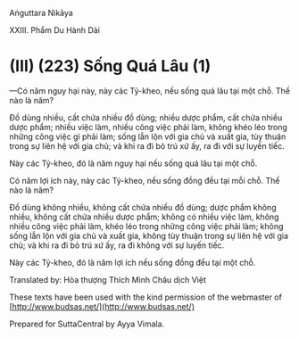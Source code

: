  

Aṅguttara Nikāya

XXIII. Phẩm Du Hành Dài

# (III) (223) Sống Quá Lâu (1)

—Có năm nguy hại này, này các Tỷ-kheo, nếu sống quá lâu tại một chỗ. Thế nào là năm?

Ðồ dùng nhiều, cất chứa nhiều đồ dùng; nhiều dược phẩm, cất chứa nhiều dược phẩm; nhiều việc làm, nhiều công việc phải làm, không khéo léo trong những công việc gì phải làm; sống lẫn lộn với gia chủ và xuất gia, tùy thuận trong sự liên hệ với gia chủ; và khi ra đi bỏ trú xứ ấy, ra đi với sự luyến tiếc.

Này các Tỷ-kheo, đó là năm nguy hại nếu sống quá lâu tại một chỗ.

Có năm lợi ích này, này các Tỷ-kheo, nếu sống đồng đều tại mỗi chỗ. Thế nào là năm?

Ðồ dùng không nhiều, không cất chứa nhiều đồ dùng; dược phẩm không nhiều, không cất chứa nhiều dược phẩm; không có nhiều việc làm, không nhiều công việc phải làm, khéo léo trong những công việc phải làm; không sống lẫn lộn với gia chủ và xuất gia, không tùy thuận trong sự liên hệ với gia chủ; và khi ra đi bỏ trú xứ ấy, ra đi không với sự luyến tiếc.

Này các Tỷ-kheo, đó là năm lợi ích nếu sống đồng đều tại một chỗ.

Translated by: Hòa thượng Thích Minh Châu dịch Việt

These texts have been used with the kind permission of the webmaster of [http://www.budsas.net/](http://www.budsas.net/)

Prepared for SuttaCentral by Ayya Vimala.